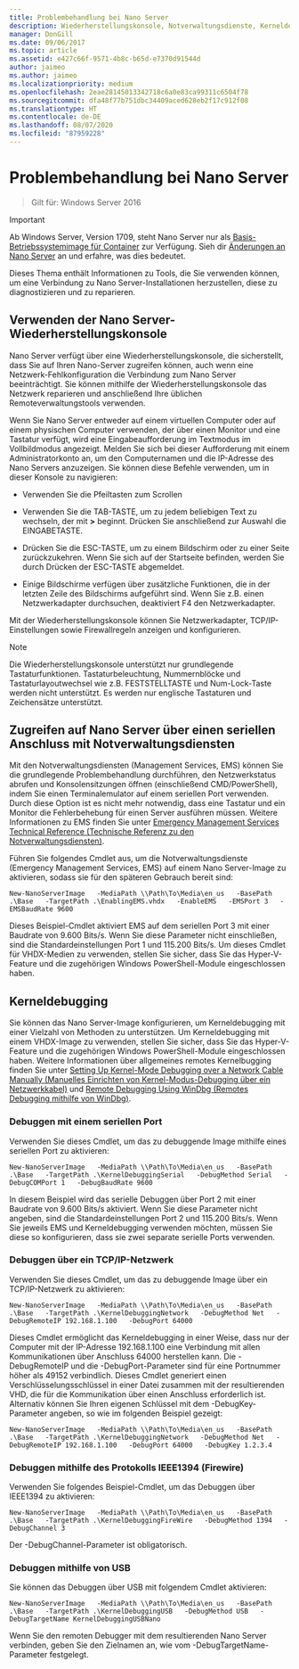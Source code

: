 ```yaml
---
title: Problembehandlung bei Nano Server
description: Wiederherstellungskonsole, Notverwaltungsdienste, Kerneldebugging
manager: DonGill
ms.date: 09/06/2017
ms.topic: article
ms.assetid: e427c66f-9571-4b8c-b65d-e7370d91544d
author: jaimeo
ms.author: jaimeo
ms.localizationpriority: medium
ms.openlocfilehash: 2eae28145013342718c6a0e83ca99311c6504f78
ms.sourcegitcommit: dfa48f77b751dbc34409aced628eb2f17c912f08
ms.translationtype: HT
ms.contentlocale: de-DE
ms.lasthandoff: 08/07/2020
ms.locfileid: "87959228"
---
```

# <a name="troubleshooting-nano-server"></a>Problembehandlung bei Nano Server

>Gilt für: Windows Server 2016

> [!IMPORTANT]
> Ab Windows Server, Version 1709, steht Nano Server nur als [Basis-Betriebssystemimage für Container](/virtualization/windowscontainers/quick-start/using-insider-container-images#install-base-container-image) zur Verfügung. Sieh dir [Änderungen an Nano Server](nano-in-semi-annual-channel.md) an und erfahre, was dies bedeutet.

Dieses Thema enthält Informationen zu Tools, die Sie verwenden können, um eine Verbindung zu Nano Server-Installationen herzustellen, diese zu diagnostizieren und zu reparieren.

## <a name="using-the-nano-server-recovery-console"></a>Verwenden der Nano Server-Wiederherstellungskonsole

Nano Server verfügt über eine Wiederherstellungskonsole, die sicherstellt, dass Sie auf Ihren Nano-Server zugreifen können, auch wenn eine Netzwerk-Fehlkonfiguration die Verbindung zum Nano Server beeinträchtigt. Sie können mithilfe der Wiederherstellungskonsole das Netzwerk reparieren und anschließend Ihre üblichen Remoteverwaltungstools verwenden.

Wenn Sie Nano Server entweder auf einem virtuellen Computer oder auf einem physischen Computer verwenden, der über einen Monitor und eine Tastatur verfügt, wird eine Eingabeaufforderung im Textmodus im Vollbildmodus angezeigt. Melden Sie sich bei dieser Aufforderung mit einem Administratorkonto an, um den Computernamen und die IP-Adresse des Nano Servers anzuzeigen. Sie können diese Befehle verwenden, um in dieser Konsole zu navigieren:

-   Verwenden Sie die Pfeiltasten zum Scrollen

-   Verwenden Sie die TAB-TASTE, um zu jedem beliebigen Text zu wechseln, der mit **>** beginnt. Drücken Sie anschließend zur Auswahl die EINGABETASTE.

-   Drücken Sie die ESC-TASTE, um zu einem Bildschirm oder zu einer Seite zurückzukehren. Wenn Sie sich auf der Startseite befinden, werden Sie durch Drücken der ESC-TASTE abgemeldet.

-   Einige Bildschirme verfügen über zusätzliche Funktionen, die in der letzten Zeile des Bildschirms aufgeführt sind. Wenn Sie z.B. einen Netzwerkadapter durchsuchen, deaktiviert F4 den Netzwerkadapter.

Mit der Wiederherstellungskonsole können Sie Netzwerkadapter, TCP/IP-Einstellungen sowie Firewallregeln anzeigen und konfigurieren.
> [!NOTE]
> Die Wiederherstellungskonsole unterstützt nur grundlegende Tastaturfunktionen. Tastaturbeleuchtung, Nummernblöcke und Tastaturlayoutwechsel wie z.B. FESTSTELLTASTE und Num-Lock-Taste werden nicht unterstützt. Es werden nur englische Tastaturen und Zeichensätze unterstützt.

## <a name="accessing-nano-server-over-a-serial-port-with-emergency-management-services"></a>Zugreifen auf Nano Server über einen seriellen Anschluss mit Notverwaltungsdiensten
Mit den Notverwaltungsdiensten (Management Services, EMS) können Sie die grundlegende Problembehandlung durchführen, den Netzwerkstatus abrufen und Konsolensitzungen öffnen (einschließend CMD/PowerShell), indem Sie einen Terminalemulator auf einem seriellen Port verwenden. Durch diese Option ist es nicht mehr notwendig, dass eine Tastatur und ein Monitor die Fehlerbehebung für einen Server ausführen müssen. Weitere Informationen zu EMS finden Sie unter [Emergency Management Services Technical Reference (Technische Referenz zu den Notverwaltungsdiensten)](/previous-versions/windows/it-pro/windows-server-2003/cc784411(v=ws.10)).

Führen Sie folgendes Cmdlet aus, um die Notverwaltungsdienste (Emergency Management Services, EMS) auf einem Nano Server-Image zu aktivieren, sodass sie für den späteren Gebrauch bereit sind:

`New-NanoServerImage   -MediaPath \\Path\To\Media\en_us   -BasePath .\Base   -TargetPath .\EnablingEMS.vhdx   -EnableEMS   -EMSPort 3   -EMSBaudRate 9600`

Dieses Beispiel-Cmdlet aktiviert EMS auf dem seriellen Port 3 mit einer Baudrate von 9.600 Bits/s. Wenn Sie diese Parameter nicht einschließen, sind die Standardeinstellungen Port 1 und 115.200 Bits/s. Um dieses Cmdlet für VHDX-Medien zu verwenden, stellen Sie sicher, dass Sie das Hyper-V-Feature und die zugehörigen Windows PowerShell-Module eingeschlossen haben.

## <a name="kernel-debugging"></a>Kerneldebugging
Sie können das Nano Server-Image konfigurieren, um Kerneldebugging mit einer Vielzahl von Methoden zu unterstützen. Um Kerneldebugging mit einem VHDX-Image zu verwenden, stellen Sie sicher, dass Sie das Hyper-V-Feature und die zugehörigen Windows PowerShell-Module eingeschlossen haben. Weitere Informationen über allgemeines remotes Kernelbugging finden Sie unter [Setting Up Kernel-Mode Debugging over a Network Cable Manually (Manuelles Einrichten von Kernel-Modus-Debugging über ein Netzwerkkabel)](/windows-hardware/drivers/debugger/setting-up-a-network-debugging-connection) und [Remote Debugging Using WinDbg (Remotes Debugging mithilfe von WinDbg)](/windows-hardware/drivers/debugger/setting-up-a-network-debugging-connection).

### <a name="debugging-using-a-serial-port"></a>Debuggen mit einem seriellen Port
Verwenden Sie dieses Cmdlet, um das zu debuggende Image mithilfe eines seriellen Port zu aktivieren:

`New-NanoServerImage   -MediaPath \\Path\To\Media\en_us   -BasePath .\Base   -TargetPath .\KernelDebuggingSerial   -DebugMethod Serial   -DebugCOMPort 1   -DebugBaudRate 9600`

In diesem Beispiel wird das serielle Debuggen über Port 2 mit einer Baudrate von 9.600 Bits/s aktiviert. Wenn Sie diese Parameter nicht angeben, sind die Standardeinstellungen Port 2 und 115.200 Bits/s. Wenn Sie jeweils EMS und Kerneldebugging verwenden möchten, müssen Sie diese so konfigurieren, dass sie zwei separate serielle Ports verwenden.

### <a name="debugging-over-a-tcpip-network"></a>Debuggen über ein TCP/IP-Netzwerk
Verwenden Sie dieses Cmdlet, um das zu debuggende Image über ein TCP/IP-Netzwerk zu aktivieren:

`New-NanoServerImage   -MediaPath \\Path\To\Media\en_us   -BasePath .\Base   -TargetPath .\KernelDebuggingNetwork   -DebugMethod Net   -DebugRemoteIP 192.168.1.100   -DebugPort 64000`

Dieses Cmdlet ermöglicht das Kerneldebugging in einer Weise, dass nur der Computer mit der IP-Adresse 192.168.1.100 eine Verbindung mit allen Kommunikationen über Anschluss 64000 herstellen kann. Die -DebugRemoteIP und die -DebugPort-Parameter sind für eine Portnummer höher als 49152 verbindlich. Dieses Cmdlet generiert einen Verschlüsselungsschlüssel in einer Datei zusammen mit der resultierenden VHD, die für die Kommunikation über einen Anschluss erforderlich ist. Alternativ können Sie Ihren eigenen Schlüssel mit dem -DebugKey-Parameter angeben, so wie im folgenden Beispiel gezeigt:

`New-NanoServerImage   -MediaPath \\Path\To\Media\en_us   -BasePath .\Base   -TargetPath .\KernelDebuggingNetwork   -DebugMethod Net   -DebugRemoteIP 192.168.1.100   -DebugPort 64000   -DebugKey 1.2.3.4`

### <a name="debugging-using-the-ieee1394-protocol-firewire"></a>Debuggen mithilfe des Protokolls IEEE1394 (Firewire)
Verwenden Sie folgendes Beispiel-Cmdlet, um das Debuggen über IEEE1394 zu aktivieren:

`New-NanoServerImage   -MediaPath \\Path\To\Media\en_us   -BasePath .\Base   -TargetPath .\KernelDebuggingFireWire   -DebugMethod 1394   -DebugChannel 3`

Der -DebugChannel-Parameter ist obligatorisch.

### <a name="debugging-using-usb"></a>Debuggen mithilfe von USB
Sie können das Debuggen über USB mit folgendem Cmdlet aktivieren:

`New-NanoServerImage   -MediaPath \\Path\To\Media\en_us   -BasePath .\Base   -TargetPath .\KernelDebuggingUSB   -DebugMethod USB   -DebugTargetName KernelDebuggingUSBNano`

Wenn Sie den remoten Debugger mit dem resultierenden Nano Server verbinden, geben Sie den Zielnamen an, wie vom -DebugTargetName-Parameter festgelegt.
